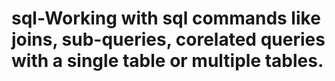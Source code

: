 # sql-Working with sql commands  like joins, sub-queries, corelated queries with a single  table or multiple tables.
